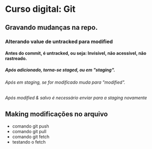 # Curso digital: Git

## Gravando mudanças na repo.

### Alterando value de untracked para modified

#### Antes do commit, é untracked, ou seja: Invisível, não acessível, não rastreado.

##### Após adicionado, torna-se staged, ou em "staging".

###### Após em staging, se for modificado muda para "modified".

###### Após modified & salvo é necessário enviar para a staging novamente

## Making modificações no arquivo

- comando git push
- comando git pull
- comando git fetch
- testando o fetch
